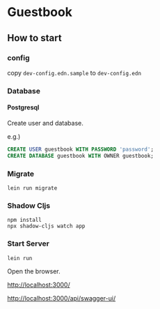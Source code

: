 # Guestbook #

## How to start ##

### config ###

copy `dev-config.edn.sample` to `dev-config.edn`

### Database ###

#### Postgresql ####

Create user and database.

e.g.)

``` sql
CREATE USER guestbook WITH PASSWORD 'password';
CREATE DATABASE guestbook WITH OWNER guestbook;
```

### Migrate ###

``` shell
lein run migrate
```

### Shadow Cljs ###

``` shell
npm install
npx shadow-cljs watch app
```

### Start Server ###

``` shell
lein run
```

Open the browser.

<http://localhost:3000/>

<http://localhost:3000/api/swagger-ui/>
